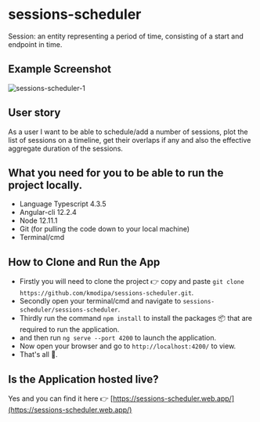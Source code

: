 # sessions-scheduler
Session: an entity representing a period of time, consisting of a start and endpoint in time.

## Example Screenshot
![sessions-scheduler-1](https://user-images.githubusercontent.com/18338191/137645270-c06d1a91-918a-4ee0-b3cc-bfdc58003df7.png)

## User story
As a user I want to be able to schedule/add a number of sessions, plot the list of sessions on a timeline, get their overlaps if any and also the effective aggregate duration of the sessions.

## What you need for you to be able to run the project locally.

* Language Typescript 4.3.5
* Angular-cli 12.2.4
* Node 12.11.1
* Git (for pulling the code down to your local machine)
* Terminal/cmd

## How to Clone and Run the App
- Firstly you will need to clone the project :point_right: copy and paste `git clone https://github.com/kmodipa/sessions-scheduler.git`.
- Secondly open your terminal/cmd and navigate to `sessions-scheduler/sessions-scheduler`.
- Thirdly run the command `npm install` to install the packages 📦  that are required to run the application.
- and then run `ng serve --port 4200` to launch the application.
- Now open your browser and go to `http://localhost:4200/` to view.
- That's all :slightly_smiling_face:.

## Is the Application hosted live?
Yes and you can find it here :point_right: [https://sessions-scheduler.web.app/](https://sessions-scheduler.web.app/)
